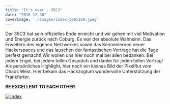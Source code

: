 ```yaml
---
title: "It's over - 35C3"
date: "2018-12-30"
coverImage: './images/index-300x169.jpeg'
---
```


Der 35C3 hat sein offizielles Ende erreicht und wir gehen mit viel Motivation und Energie zurück nach Coburg. Es war der absolute Wahnsinn. Das Erweitern des eigenen Netzwerkes sowie das Kennenlernen neuer Hackerspaces und das lauschen der fantastischen Vorträge hat die Tage perfekt gemacht! Wir wollen uns hier noch mal bei allen bedanken. Bei jedem Engel, bei jedem tollen Gespräch und danke für jeden tollen Vortrag! Als persönliches Highlight, hier noch ein kleines Bild der Pixelflut vom Chaos West. Hier bekam das Hackzogtum wundervolle Unterstützung der Frankfurter.

**BE EXCELLENT TO EACH OTHER**

[![index](../images/index-300x169.jpeg)](https://hackzogtum-coburg.de/wp-content/uploads/2018/12/index.jpeg)
